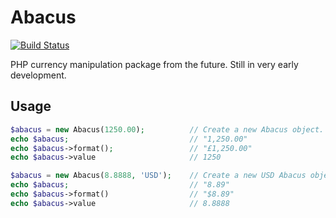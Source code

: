 # Abacus

[![Build Status](https://travis-ci.org/elliotwms/Abacus.svg?branch=master)](https://travis-ci.org/elliotwms/Abacus)

PHP currency manipulation package from the future. Still in very early development.

## Usage

```php
$abacus = new Abacus(1250.00);          // Create a new Abacus object. Defaults to GBP
echo $abacus;                           // "1,250.00"
echo $abacus->format();                 // "£1,250.00"
echo $abacus->value                     // 1250

$abacus = new Abacus(8.8888, 'USD');    // Create a new USD Abacus object.
echo $abacus;                           // "8.89"
echo $abacus->format()                  // "$8.89"
echo $abacus->value                     // 8.8888
```
